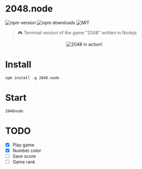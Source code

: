 # 2048.node

![npm version](https://img.shields.io/npm/v/2048.node.svg)
![npm downloads](https://img.shields.io/npm/dt/2048.node.svg)
![MIT](https://img.shields.io/badge/license-MIT-blue.svg)


> 🎮 Terminal version of the game "2048" written in Nodejs

<p align="center">
    <img align="center" alt="2048 in action!" src="assets/demo.gif"></img>
</p>

# Install 

`
npm install -g 2048.node
`

# Start

`
2048node
`


# TODO

- [x] Play game
- [x] Number color
- [ ] Save score
- [ ] Game rank